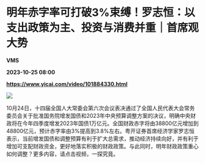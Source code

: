 # 明年赤字率可打破3%束缚！罗志恒：以支出政策为主、投资与消费并重｜首席观大势
**VMS**

**2023-10-25 08:00**

**https://www.yicai.com/video/101884330.html**

![](http://imgcdn.yicai.com/vms-new/2023/10/ac6b1e59-bfd0-4ac0-8522-c40ddffa4508.jpg) 

10月24日，十四届全国人大常委会第六次会议表决通过了全国人民代表大会常务委员会关于批准国务院增发国债和2023年中央预算调整方案的决议，明确中央财政将在今年四季度增发2023年国债1万亿元。全国财政赤字将由38800亿元增加到48800亿元，预计赤字率由3%提高到3.8%左右。粤开证券首席经济学家罗志恒表示，当前增发国债和调整预算有利于扩大总需求，推动经济持续向好，并有利于增加可支配财政资金，更好地落实积极的财政政策。与此同时，明年财政政策重心如何调整？更多内容，请点击视频，一探究竟。